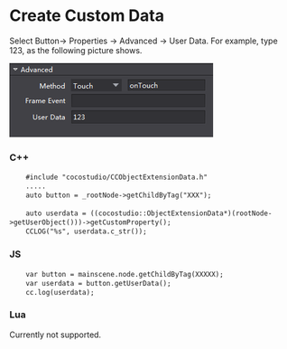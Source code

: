 # Create Custom Data #

Select Button-> Properties -> Advanced -> User Data. For example, type 123, as the following picture shows. 

![image](res_en/image001.png)
      
### C++ ###
   
	    #include "cocostudio/CCObjectExtensionData.h"
        .....
        auto button = _rootNode->getChildByTag("XXX");

        auto userdata = ((cocostudio::ObjectExtensionData*)(rootNode->getUserObject()))->getCustomProperty();
		CCLOG("%s", userdata.c_str());	

### JS ###
   
        var button = mainscene.node.getChildByTag(XXXXX);
        var userdata = button.getUserData();
		cc.log(userdata);	

### Lua ###

Currently not supported. 		


